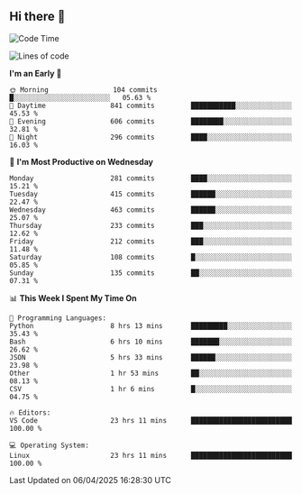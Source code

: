 ## Hi there 👋

<!--
**Wangmerlyn/Wangmerlyn** is a ✨ _special_ ✨ repository because its `README.md` (this file) appears on your GitHub profile.

Here are some ideas to get you started:

- 🔭 I’m currently working on ...
- 🌱 I’m currently learning ...
- 👯 I’m looking to collaborate on ...
- 🤔 I’m looking for help with ...
- 💬 Ask me about ...
- 📫 How to reach me: ...
- 😄 Pronouns: ...
- ⚡ Fun fact: ...
-->
<!--START_SECTION:waka-->
![Code Time](http://img.shields.io/badge/Code%20Time-161%20hrs%2057%20mins-blue)

![Lines of code](https://img.shields.io/badge/From%20Hello%20World%20I%27ve%20Written-9.7%20million%20lines%20of%20code-blue)

**I'm an Early 🐤** 

```text
🌞 Morning                104 commits         █░░░░░░░░░░░░░░░░░░░░░░░░   05.63 % 
🌆 Daytime                841 commits         ███████████░░░░░░░░░░░░░░   45.53 % 
🌃 Evening                606 commits         ████████░░░░░░░░░░░░░░░░░   32.81 % 
🌙 Night                  296 commits         ████░░░░░░░░░░░░░░░░░░░░░   16.03 % 
```
📅 **I'm Most Productive on Wednesday** 

```text
Monday                   281 commits         ████░░░░░░░░░░░░░░░░░░░░░   15.21 % 
Tuesday                  415 commits         ██████░░░░░░░░░░░░░░░░░░░   22.47 % 
Wednesday                463 commits         ██████░░░░░░░░░░░░░░░░░░░   25.07 % 
Thursday                 233 commits         ███░░░░░░░░░░░░░░░░░░░░░░   12.62 % 
Friday                   212 commits         ███░░░░░░░░░░░░░░░░░░░░░░   11.48 % 
Saturday                 108 commits         █░░░░░░░░░░░░░░░░░░░░░░░░   05.85 % 
Sunday                   135 commits         ██░░░░░░░░░░░░░░░░░░░░░░░   07.31 % 
```


📊 **This Week I Spent My Time On** 

```text
💬 Programming Languages: 
Python                   8 hrs 13 mins       █████████░░░░░░░░░░░░░░░░   35.43 % 
Bash                     6 hrs 10 mins       ███████░░░░░░░░░░░░░░░░░░   26.62 % 
JSON                     5 hrs 33 mins       ██████░░░░░░░░░░░░░░░░░░░   23.98 % 
Other                    1 hr 53 mins        ██░░░░░░░░░░░░░░░░░░░░░░░   08.13 % 
CSV                      1 hr 6 mins         █░░░░░░░░░░░░░░░░░░░░░░░░   04.75 % 

🔥 Editors: 
VS Code                  23 hrs 11 mins      █████████████████████████   100.00 % 

💻 Operating System: 
Linux                    23 hrs 11 mins      █████████████████████████   100.00 % 
```


 Last Updated on 06/04/2025 16:28:30 UTC
<!--END_SECTION:waka-->
